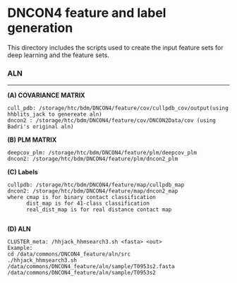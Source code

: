 # DNCON4 feature and label generation
This directory includes the scripts used to create the input feature sets for deep learning and the feature sets. 
### ALN
--------------------------------------------------------------------------------------

**(A) COVARIANCE MATRIX**  
```
cull_pdb: /storage/htc/bdm/DNCON4/feature/cov/cullpdb_cov/output(using hhblits_jack to genereate aln)
dncon2 : /storage/htc/bdm/DNCON4/feature/cov/DNCON2Data/cov (using Badri's original aln)
```

**(B) PLM MATRIX**
```
deepcov_plm: /storage/htc/bdm/DNCON4/feature/plm/deepcov_plm
dncon2: /storage/htc/bdm/DNCON4/feature/plm/dncon2_plm
```

**(C) Labels**
```
cullpdb: /storage/htc/bdm/DNCON4/feature/map/cullpdb_map 
dncon2: /storage/htc/bdm/DNCON4/feature/map/dncon2_map
where cmap is for binary contact classification
      dist_map is for 41-class classification
      real_dist_map is for real distance contact map
      
```

**(D) ALN**
```
CLUSTER_meta: /hhjack_hhmsearch3.sh <fasta> <out>
Example:
cd /data/commons/DNCON4_feature/aln/src
./hhjack_hhmsearch3.sh /data/commons/DNCON4_feature/aln/sample/T0953s2.fasta /data/commons/DNCON4_feature/aln/sample/T0953s2
```





